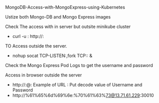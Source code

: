MongoDB-Access-with-MongoExpress-using-Kubernetes

Ustize both Mongo-DB and Mongo Express images

Check The access with in server but outsite minikube cluster
- curl -u <Username>:<Password> http://<Server IP>:<MongoExpress Port>
  
TO Access outside the server. 
- nohup socat TCP-LISTEN:<Port>,fork TCP:<minikube IP>:<Port> &

Check the Mongo Express Pod Logs to get the username and password

Access in browser outside the server
- http://<Username>:<Password>@<Server IP>:<MongoExpress Port>
Example of URL : Put decode value of Username and Password
- http://%61%65%6d%69%6e:%70%61%63%73@13.71.61.229:30010
